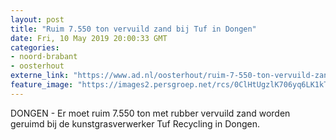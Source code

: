 ```yaml
---
layout: post
title: "Ruim 7.550 ton vervuild zand bij Tuf in Dongen"
date: Fri, 10 May 2019 20:00:33 GMT
categories: 
- noord-brabant 
- oosterhout 
externe_link: "https://www.ad.nl/oosterhout/ruim-7-550-ton-vervuild-zand-bij-tuf-in-dongen~a21ea03c/"
feature_image: "https://images2.persgroep.net/rcs/0ClHtUgzlK706yq6LK1kTXdsx3Q/diocontent/146359013/_fitwidth/400/?appId=21791a8992982cd8da851550a453bd7f&quality=0.7"
---
```


DONGEN - Er moet ruim 7.550 ton met rubber vervuild zand worden geruimd bij de kunstgrasverwerker Tuf Recycling in Dongen.
